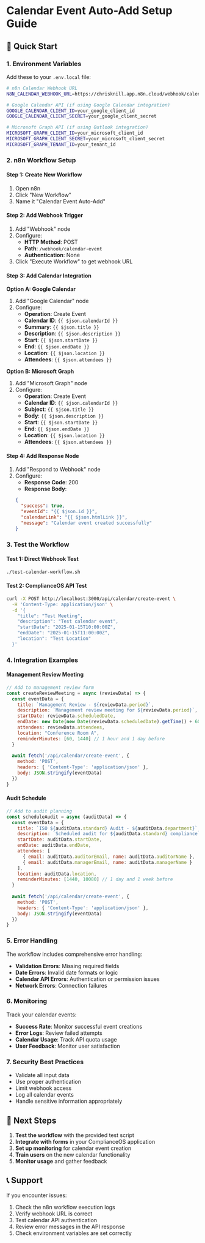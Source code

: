 # Calendar Event Auto-Add Setup Guide

## 🚀 Quick Start

### 1. Environment Variables
Add these to your `.env.local` file:

```bash
# n8n Calendar Webhook URL
N8N_CALENDAR_WEBHOOK_URL=https://chrisknill.app.n8n.cloud/webhook/calendar-event

# Google Calendar API (if using Google Calendar integration)
GOOGLE_CALENDAR_CLIENT_ID=your_google_client_id
GOOGLE_CALENDAR_CLIENT_SECRET=your_google_client_secret

# Microsoft Graph API (if using Outlook integration)
MICROSOFT_GRAPH_CLIENT_ID=your_microsoft_client_id
MICROSOFT_GRAPH_CLIENT_SECRET=your_microsoft_client_secret
MICROSOFT_GRAPH_TENANT_ID=your_tenant_id
```

### 2. n8n Workflow Setup

#### Step 1: Create New Workflow
1. Open n8n
2. Click "New Workflow"
3. Name it "Calendar Event Auto-Add"

#### Step 2: Add Webhook Trigger
1. Add "Webhook" node
2. Configure:
   - **HTTP Method**: POST
   - **Path**: `/webhook/calendar-event`
   - **Authentication**: None
3. Click "Execute Workflow" to get webhook URL

#### Step 3: Add Calendar Integration

**Option A: Google Calendar**
1. Add "Google Calendar" node
2. Configure:
   - **Operation**: Create Event
   - **Calendar ID**: `{{ $json.calendarId }}`
   - **Summary**: `{{ $json.title }}`
   - **Description**: `{{ $json.description }}`
   - **Start**: `{{ $json.startDate }}`
   - **End**: `{{ $json.endDate }}`
   - **Location**: `{{ $json.location }}`
   - **Attendees**: `{{ $json.attendees }}`

**Option B: Microsoft Graph**
1. Add "Microsoft Graph" node
2. Configure:
   - **Operation**: Create Event
   - **Calendar ID**: `{{ $json.calendarId }}`
   - **Subject**: `{{ $json.title }}`
   - **Body**: `{{ $json.description }}`
   - **Start**: `{{ $json.startDate }}`
   - **End**: `{{ $json.endDate }}`
   - **Location**: `{{ $json.location }}`
   - **Attendees**: `{{ $json.attendees }}`

#### Step 4: Add Response Node
1. Add "Respond to Webhook" node
2. Configure:
   - **Response Code**: 200
   - **Response Body**:
   ```json
   {
     "success": true,
     "eventId": "{{ $json.id }}",
     "calendarLink": "{{ $json.htmlLink }}",
     "message": "Calendar event created successfully"
   }
   ```

### 3. Test the Workflow

#### Test 1: Direct Webhook Test
```bash
./test-calendar-workflow.sh
```

#### Test 2: ComplianceOS API Test
```bash
curl -X POST http://localhost:3000/api/calendar/create-event \
  -H 'Content-Type: application/json' \
  -d '{
    "title": "Test Meeting",
    "description": "Test calendar event",
    "startDate": "2025-01-15T10:00:00Z",
    "endDate": "2025-01-15T11:00:00Z",
    "location": "Test Location"
  }'
```

### 4. Integration Examples

#### Management Review Meeting
```javascript
// Add to management review form
const createReviewMeeting = async (reviewData) => {
  const eventData = {
    title: `Management Review - ${reviewData.period}`,
    description: `Management review meeting for ${reviewData.period}`,
    startDate: reviewData.scheduledDate,
    endDate: new Date(new Date(reviewData.scheduledDate).getTime() + 60 * 60 * 1000).toISOString(),
    attendees: reviewData.attendees,
    location: "Conference Room A",
    reminderMinutes: [60, 1440] // 1 hour and 1 day before
  }
  
  await fetch('/api/calendar/create-event', {
    method: 'POST',
    headers: { 'Content-Type': 'application/json' },
    body: JSON.stringify(eventData)
  })
}
```

#### Audit Schedule
```javascript
// Add to audit planning
const scheduleAudit = async (auditData) => {
  const eventData = {
    title: `ISO ${auditData.standard} Audit - ${auditData.department}`,
    description: `Scheduled audit for ${auditData.standard} compliance`,
    startDate: auditData.startDate,
    endDate: auditData.endDate,
    attendees: [
      { email: auditData.auditorEmail, name: auditData.auditorName },
      { email: auditData.managerEmail, name: auditData.managerName }
    ],
    location: auditData.location,
    reminderMinutes: [1440, 10080] // 1 day and 1 week before
  }
  
  await fetch('/api/calendar/create-event', {
    method: 'POST',
    headers: { 'Content-Type': 'application/json' },
    body: JSON.stringify(eventData)
  })
}
```

### 5. Error Handling

The workflow includes comprehensive error handling:

- **Validation Errors**: Missing required fields
- **Date Errors**: Invalid date formats or logic
- **Calendar API Errors**: Authentication or permission issues
- **Network Errors**: Connection failures

### 6. Monitoring

Track your calendar events:

- **Success Rate**: Monitor successful event creations
- **Error Logs**: Review failed attempts
- **Calendar Usage**: Track API quota usage
- **User Feedback**: Monitor user satisfaction

### 7. Security Best Practices

- Validate all input data
- Use proper authentication
- Limit webhook access
- Log all calendar events
- Handle sensitive information appropriately

## 🎯 Next Steps

1. **Test the workflow** with the provided test script
2. **Integrate with forms** in your ComplianceOS application
3. **Set up monitoring** for calendar event creation
4. **Train users** on the new calendar functionality
5. **Monitor usage** and gather feedback

## 📞 Support

If you encounter issues:

1. Check the n8n workflow execution logs
2. Verify webhook URL is correct
3. Test calendar API authentication
4. Review error messages in the API response
5. Check environment variables are set correctly
